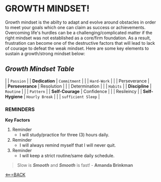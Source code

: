 
# **GROWTH MINDSET!**

Growth mindset is the abilty to adapt and evolve around obstacles in order to meet your goals which one can claim as success or achievements. Overcoming life's hurdles can be a challenging/complicated matter if the right mindset was not established as a core/firm foundation. As a result, frustration can become one of the destructive factors that will lead to lack of courage to defeat the weak mindset. Here are some key elements to sustain a growth/strong mindset below:  

## ***Growth Mindset Table***

|                  | `Passion`          |
| **Dedication**   | `Commitment`       |
|                  | `Hard-Work`        |
|                  | Perseverance       |        
| **Perseverance** | Resolution         | 
|                  | Determination      |
|                  | `Habits`           |
| **Discipline**   | `Routine`          |
|                  | `Pattern`          |
| **Self-Courage** | Confidence         |
|                  | Resileincy         | 
| **Self-Hygiene** | `Hourly Break`     |
|                  | `sufficient Sleep` |    

### REMINDERS
**Key Factors**

1. Reminder
   - I will study/practice for three (3) hours daily.
2. Reminder
   - I will always remind myself that I will never quit.
3. Reminder
   - I will keep a strict routine/same daily schedule.
 
> Slow is ***Smooth*** and ***Smooth*** is fast! - **Amanda Brinkman**

[<===BACK](README.md)
